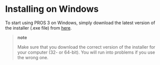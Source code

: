 Installing on Windows
=====================

To start using PROS 3 on Windows, simply download the latest version of
the installer (.exe file) from
[here](https://github.com/purduesigbots/pros-cli3/releases/latest/).

> **note**
>
> Make sure that you download the correct version of the installer for
> your computer (32- or 64-bit). You will run into problems if you use
> the wrong one.
